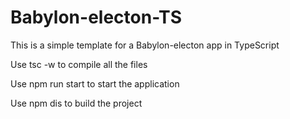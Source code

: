 # Babylon-electon-TS 
This is a simple template for a Babylon-electon app in TypeScript

Use tsc -w to compile all the files

Use npm run start to start the application

Use npm dis to build the project
